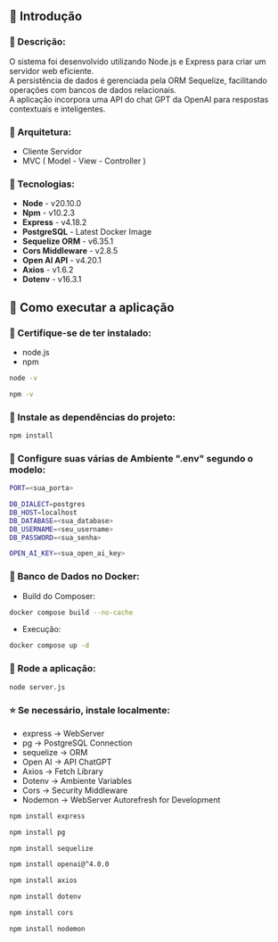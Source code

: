 ## 📜 Introdução

### 📌 Descrição:
O sistema foi desenvolvido utilizando Node.js e Express para criar um servidor web eficiente.  
A persistência de dados é gerenciada pela ORM Sequelize, facilitando operações com bancos de dados relacionais.  
A aplicação incorpora uma API do chat GPT da OpenAI para respostas contextuais e inteligentes.

### 📌 Arquitetura:

- Cliente Servidor
- MVC ( Model - View - Controller )

### 📌 Tecnologias:

- **Node**  -  v20.10.0
- **Npm**  -  v10.2.3
- **Express**  -  v4.18.2
- **PostgreSQL**  -  Latest Docker Image
- **Sequelize ORM**  -  v6.35.1
- **Cors Middleware**  -  v2.8.5
- **Open AI API**  -  v4.20.1
- **Axios**  -  v1.6.2
- **Dotenv**  -  v16.3.1

## 📜 Como executar a aplicação

### 📌 Certifique-se de ter instalado:

- node.js
- npm
```bash
node -v

npm -v
```

### 📌 Instale as dependências do projeto:

```bash
npm install
```

### 📌 Configure suas várias de Ambiente ".env" segundo o modelo:

```bash
PORT=<sua_porta>

DB_DIALECT=postgres
DB_HOST=localhost
DB_DATABASE=<sua_database>
DB_USERNAME=<seu_username>
DB_PASSWORD=<sua_senha>

OPEN_AI_KEY=<sua_open_ai_key>
```

### 📌 Banco de Dados no Docker:

- Build do Composer:
```bash
docker compose build --no-cache
```

- Execução:
```bash
docker compose up -d
```

### 📌 Rode a aplicação:

```bash
node server.js
```

### ⭐ Se necessário, instale localmente:

- express -> WebServer
- pg -> PostgreSQL Connection
- sequelize -> ORM
- Open AI -> API ChatGPT
- Axios -> Fetch Library
- Dotenv -> Ambiente Variables
- Cors -> Security Middleware
- Nodemon -> WebServer Autorefresh for Development

```bash
npm install express

npm install pg

npm install sequelize

npm install openai@^4.0.0

npm install axios

npm install dotenv

npm install cors

npm install nodemon
```


